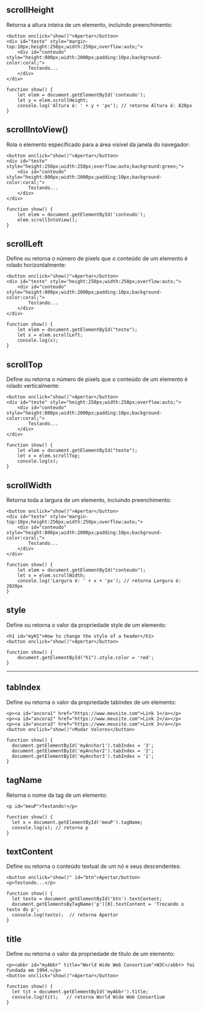 ## scrollHeight
Retorna a altura inteira de um elemento, incluindo preenchimento:

    <button onclick="show()">Apertar</button>
    <div id="teste" style="margin-top:10px;height:250px;width:250px;overflow:auto;">
        <div id="conteudo" style="height:800px;width:2000px;padding:10px;background-color:coral;">
            Testando...
        </div>
    </div>
    
    function show() {
        let elem = document.getElementById('conteudo');
        let y = elem.scrollHeight;
        console.log('Altura é: ' + y + 'px'); // retorna Altura é: 820px      
    }

## scrollIntoView()
Rola o elemento especificado para a área visível da janela do navegador:

    <button onclick="show()">Apertar</button>
    <div id="teste" style="height:250px;width:250px;overflow:auto;background:green;">
        <div id="conteudo" style="height:800px;width:2000px;padding:10px;background-color:coral;">
            Testando...
        </div>
    </div>
    
    function show() {
        let elem = document.getElementById('conteudo');
        elem.scrollIntoView();
    }

## scrollLeft
Define ou retorna o número de pixels que o conteúdo de um elemento é rolado horizontalmente:

    <button onclick="show()">Apertar</button>
    <div id="teste" style="height:250px;width:250px;overflow:auto;">
        <div id="conteudo" style="height:800px;width:2000px;padding:10px;background-color:coral;">
            Testando...
        </div>
    </div>
    
    function show() {
        let elem = document.getElementById("teste");
        let x = elem.scrollLeft;
        console.log(x);
    }

## scrollTop
Define ou retorna o número de pixels que o conteúdo de um elemento é rolado verticalmente:

    <button onclick="show()">Apertar</button>
    <div id="teste" style="height:250px;width:250px;overflow:auto;">
        <div id="conteudo" style="height:800px;width:2000px;padding:10px;background-color:coral;">
            Testando...
        </div>
    </div>
    
    function show() {
        let elem = document.getElementById("teste");
        let x = elem.scrollTop;
        console.log(x);
    }

## scrollWidth
Retorna toda a largura de um elemento, incluindo preenchimento:

    <button onclick="show()">Apertar</button>
    <div id="teste" style="margin-top:10px;height:250px;width:250px;overflow:auto;">
        <div id="conteudo" style="height:800px;width:2000px;padding:10px;background-color:coral;">
            Testando...
        </div>
    </div>
    
    function show() {
        let elem = document.getElementById("conteudo");
        let x = elem.scrollWidth;
        console.log('Largura é: ' + x + 'px'); // retorna Largura é: 2020px      
    }

## style
Define ou retorna o valor da propriedade style de um elemento:

    <h1 id="myH1">How to change the style of a header</h1>
    <button onclick="show()">Apertar</button>
    
    function show() {
        document.getElementById("h1").style.color = 'red';
    }

---

## tabIndex 
Define ou retorna o valor da propriedade tabindex de um elemento:

    <p><a id="ancora1" href="https://www.meusite.com">Link 1</a></p>
    <p><a id="ancora2" href="https://www.meusite.com">Link 2</a></p>
    <p><a id="ancora3" href="https://www.meusite.com">Link 3</a></p>
    <button onclick="show()">Mudar Valores</button>
    
    function show() {
      document.getElementById('myAnchor1').tabIndex = '3';
      document.getElementById('myAnchor2').tabIndex = '2';
      document.getElementById('myAnchor3').tabIndex = '1';
    }

## tagName
Retorna o nome da tag de um elemento:

    <p id="meuP">Testando!</p>

    function show() {
      let x = document.getElementById('meuP').tagName;
      console.log(x); // retorna p
    }

## textContent
Define ou retorna o conteúdo textual de um nó e seus descendentes:
  
    <button onclick="show()" id="btn">Apertar/button>
    <p>Testando...</p>
    
    function show() {
      let texto = document.getElementById('btn').textContent;
      document.getElementsByTagName('p')[0].textContent = 'Trocando o texto do p';
      console.log(texto);  // retorna Apertar
    }

## title
Define ou retorna o valor da propriedade de título de um elemento:

    <p><abbr id="myAbbr" title="World Wide Web Consortium">W3C</abbr> foi fundada em 1994.</p>
    <button onclick="show()">Apertar</button>
    
    function show() {
      let tit = document.getElementById('myAbbr').title;
      console.log(tit);   // retorna World Wide Web Consortium
    }
